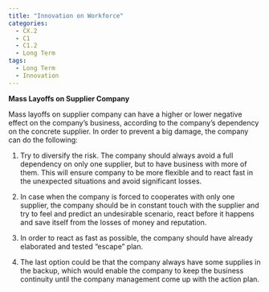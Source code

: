```yaml
---
title: "Innovation on Workforce"
categories:
  - CX.2
  - C1
  - C1.2
  - Long Term
tags:
  - Long Term
  - Innovation
---
```


**Mass Layoffs on Supplier Company**

Mass layoffs on supplier company can have a higher or lower negative effect on the company’s business, according to the company’s dependency on the concrete supplier. In order to prevent a big damage, the company can do the following:

1. Try to diversify the risk. The company should always avoid a full dependency on only one supplier, but to have business with more of them. This will ensure company to be more flexible and to react fast in the unexpected situations and avoid significant losses. 

2. In case when the company is forced to cooperates with only one supplier, the company should be in constant touch with the supplier and try to feel and predict an undesirable scenario, react before it happens and save itself from the losses of money and reputation.

3. In order to react as fast as possible, the company should have already elaborated and tested “escape” plan.

4. The last option could be that the company always have some supplies in the backup, which would enable the company to keep the business continuity until the company management come up with the action plan.
